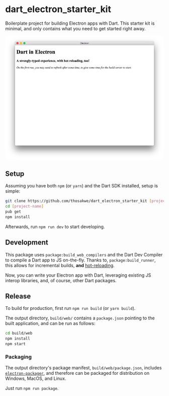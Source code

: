 # dart_electron_starter_kit
Boilerplate project for building Electron apps with Dart.
This starter kit is minimal, and only contains what you need to get started
right away.

![Screenshot](screenshots/main.png)

## Setup
Assuming you have both `npm` (or `yarn`) and the Dart SDK installed, setup is simple:

```bash
git clone https://github.com/thosakwe/dart_electron_starter_kit [project-name]
cd [project-name]
pub get
npm install
```

Afterwards, run `npm run dev` to start developing.

## Development
This package uses `package:build_web_compilers` and the Dart Dev Compiler to compile a Dart app to JS on-the-fly.
Thanks to, `package:build_runner`, this allows for incremental builds, **and**
[hot-reloading](https://github.com/dart-lang/build/blob/master/docs/hot_module_reloading.md).

Now, you can write your Electron app with Dart, leveraging existing JS interop libraries, and, of course,
other Dart packages.
 
## Release
To build for production, first run `npm run build` (or `yarn build`).

The output directory, `build/web/` contains a `package.json` pointing to the built
application, and can be run as follows:

```bash
cd build/web
npm install
npm start
```

### Packaging
The output directory's package manifest, `build/web/package.json`, includes
[`electron-packager`](https://github.com/electron-userland/electron-packager),
and therefore can be packaged for distribution on Windows, MacOS, and Linux.

Just run `npm run package`.